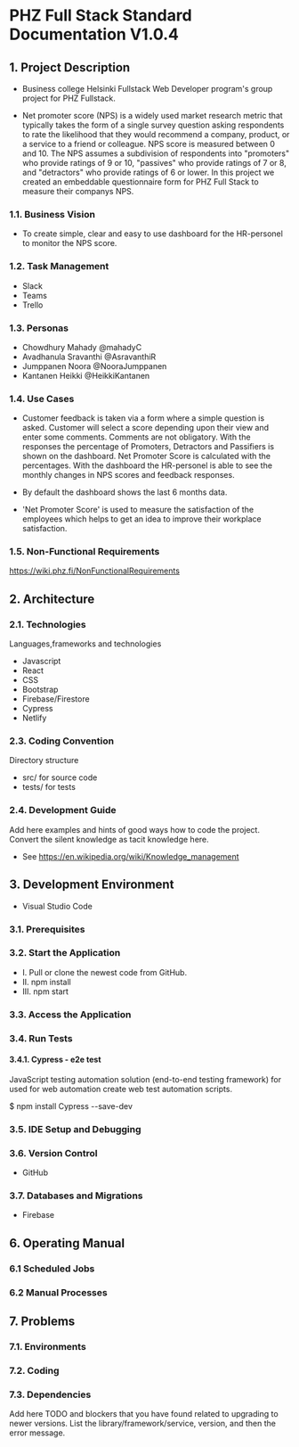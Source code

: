 # PHZ Full Stack Standard Documentation V1.0.4

## 1. Project Description

- Business college Helsinki Fullstack Web Developer program's group project for PHZ Fullstack.

- Net promoter score (NPS) is a widely used market research metric that typically takes the form of a single survey question asking respondents to rate the likelihood that they would recommend a company, product, or a service to a friend or colleague. NPS score is measured between 0 and 10. The NPS assumes a subdivision of respondents into "promoters" who provide ratings of 9 or 10, "passives" who provide ratings of 7 or 8, and "detractors" who provide ratings of 6 or lower. In this project we created an embeddable questionnaire form for PHZ Full Stack to measure their companys NPS.

### 1.1. Business Vision

- To create simple, clear and easy to use dashboard for the HR-personel to monitor the NPS score.

### 1.2. Task Management

- Slack
- Teams
- Trello

### 1.3. Personas

- Chowdhury Mahady @mahadyC
- Avadhanula Sravanthi @AsravanthiR
- Jumppanen Noora @NooraJumppanen
- Kantanen Heikki @HeikkiKantanen

### 1.4. Use Cases

- Customer feedback is taken via a form where a simple question is asked. Customer will select a score depending upon their view and enter some comments. Comments are not obligatory. With the responses the percentage of Promoters, Detractors and Passifiers is shown on the dashboard. Net Promoter Score is calculated with the percentages. With the dashboard the HR-personel is able to see the monthly changes in NPS scores and feedback responses.

- By default the dashboard shows the last 6 months data.

- 'Net Promoter Score' is used to measure the satisfaction of the employees which helps to get an idea to improve their workplace satisfaction.

### 1.5. Non-Functional Requirements

https://wiki.phz.fi/NonFunctionalRequirements

## 2. Architecture

### 2.1. Technologies

Languages,frameworks and technologies

- Javascript
- React
- CSS
- Bootstrap
- Firebase/Firestore
- Cypress
- Netlify

### 2.3. Coding Convention

Directory structure

- src/ for source code
- tests/ for tests

### 2.4. Development Guide

Add here examples and hints of good ways how to code the project. Convert the silent knowledge as tacit knowledge here.

- See https://en.wikipedia.org/wiki/Knowledge_management

## 3. Development Environment

- Visual Studio Code

### 3.1. Prerequisites

### 3.2. Start the Application

- I. Pull or clone the newest code from GitHub.
- II. npm install
- III. npm start

### 3.3. Access the Application

### 3.4. Run Tests

#### 3.4.1. Cypress - e2e test

JavaScript testing automation solution (end-to-end testing framework) for used for web automation create web test automation scripts.

$ npm install Cypress --save-dev

### 3.5. IDE Setup and Debugging

### 3.6. Version Control

- GitHub

### 3.7. Databases and Migrations

- Firebase

## 6. Operating Manual

### 6.1 Scheduled Jobs

### 6.2 Manual Processes

## 7. Problems

### 7.1. Environments

### 7.2. Coding

### 7.3. Dependencies

Add here TODO and blockers that you have found related to upgrading to newer versions.
List the library/framework/service, version, and then the error message.
